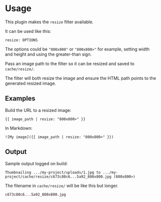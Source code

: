 # Usage

This plugin makes the `resize` filter available.

It can be used like this:

```
resize: OPTIONS
```

The options could be `"800x800"` or `"800x800>"` for example, setting width and height and using the greater-than sign.

Pass an image path to the filter so it can be resized and saved to `cache/resize/`. 

The filter will both resize the image and ensure the HTML path points to the generated resized image. 


## Examples

Build the URL to a resized image:

```liquid
{{ image_path | resize: "800x800>" }}
```

In Markdown:

```liquid
![My image]({{ image_path | resize: "800x800>" }})
```


## Output

Sample output logged on build:

```
Thumbnailing .../my-project/uploads/1.jpg to .../my-project/cache/resize/c673c80c6...5a92_800x800.jpg (800x800>)
```

The filename in `cache/resize/` will be like this but longer.

```
c673c80c6...5a92_800x800.jpg
```
